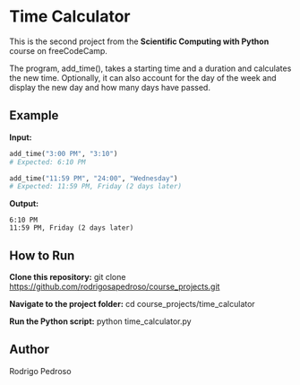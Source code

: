# Time Calculator

This is the second project from the **Scientific Computing with Python** course on freeCodeCamp.  

The program, add_time(), takes a starting time and a duration and calculates the new time. Optionally, it can also account for the day of the week and display the new day and how many days have passed.

## Example

**Input:**
```python
add_time("3:00 PM", "3:10")
# Expected: 6:10 PM

add_time("11:59 PM", "24:00", "Wednesday")
# Expected: 11:59 PM, Friday (2 days later)
```
**Output:**
```
6:10 PM
11:59 PM, Friday (2 days later)
```
## How to Run

**Clone this repository:**
git clone https://github.com/rodrigosapedroso/course_projects.git

**Navigate to the project folder:**
cd course_projects/time_calculator

**Run the Python script:**
python time_calculator.py

## Author
Rodrigo Pedroso